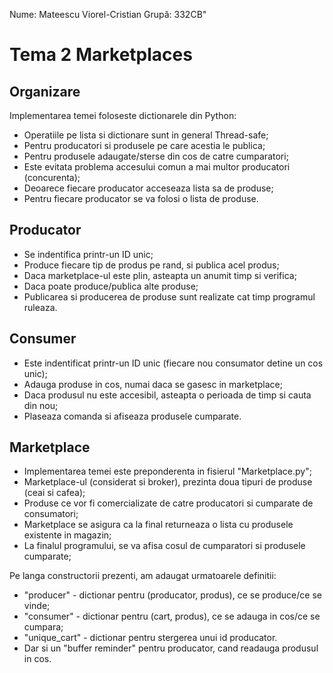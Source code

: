 Nume: Mateescu Viorel-Cristian
Grupă: 332CB"

# Tema 2 Marketplaces

Organizare
-
Implementarea temei foloseste dictionarele din Python:
- Operatiile pe lista si dictionare sunt in general Thread-safe;
- Pentru producatori si produsele pe care acestia le publica;
- Pentru produsele adaugate/sterse din cos de catre cumparatori;
- Este evitata problema accesului comun a mai multor producatori (concurenta);
- Deoarece fiecare producator acceseaza lista sa de produse;
- Pentru fiecare producator se va folosi o lista de produse.

Producator
-
- Se indentifica printr-un ID unic;
- Produce fiecare tip de produs pe rand, si publica acel produs;
- Daca marketplace-ul este plin, asteapta un anumit timp si verifica;
- Daca poate produce/publica alte produse;
- Publicarea si producerea de produse sunt realizate cat timp programul ruleaza.

Consumer
-
- Este indentificat printr-un ID unic (fiecare nou consumator detine un cos unic);
- Adauga produse in cos, numai daca se gasesc in marketplace;
- Daca produsul nu este accesibil, asteapta o perioada de timp si cauta din nou;
- Plaseaza comanda si afiseaza produsele cumparate.

Marketplace
-
- Implementarea temei este preponderenta in fisierul "Marketplace.py";
- Marketplace-ul (considerat si broker), prezinta doua tipuri de produse (ceai si cafea);
- Produse ce vor fi comercializate de catre producatori si cumparate de consumatori;
- Marketplace se asigura ca la final returneaza o lista cu produsele existente in magazin;
- La finalul programului, se va afisa cosul de cumparatori si produsele cumparate;

Pe langa constructorii prezenti, am adaugat urmatoarele definitii:
- "producer" - dictionar pentru (producator, produs), ce se produce/ce se vinde;
- "consumer" - dictionar pentru (cart, produs), ce se adauga in cos/ce se cumpara;
- "unique_cart" - dictionar pentru stergerea unui id producator.
- Dar si un "buffer reminder" pentru producator, cand readauga produsul in cos.
